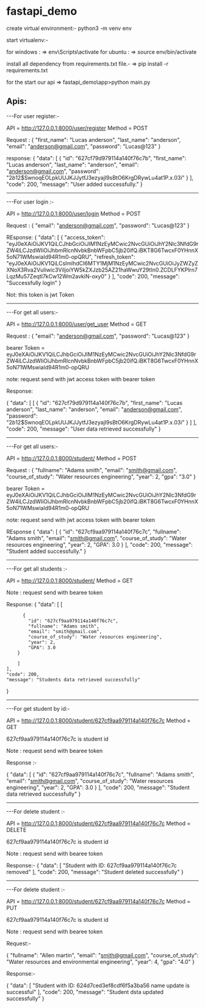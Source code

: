 # fastapi_demo

create virtual environment:-
python3 -m venv env
 
start virtualenv:-

for windows : => env\Scripts\activate 
for ubuntu : => source env/bin/activate

install all dependency from requirements.txt file.- => pip install -r requirements.txt

for the start our api 
=> fastapi_demo\app>python main.py 


Apis:
---------------------------------------------------------------------
---For user register:-

API = http://127.0.0.1:8000/user/register
Method = POST

Request : 
{
  "first_name": "Lucas anderson",
  "last_name": "anderson",
  "email": "anderson@gmail.com",
  "password": "Lucas@123"
}

response:
{
    "data": [
        {
            "id": "627cf79d979114a140f76c7b",
            "first_name": "Lucas anderson",
            "last_name": "anderson",
            "email": "anderson@gmail.com",
            "password": "$2b$12$SwnoqEOLpkUUJKJJytfJ3ezyajI9sBtO6KrgDRywLu4at1P.x.03i"
        }
    ],
    "code": 200,
    "message": "User added successfully."
}


----------------------------------------------------------------------
---For user login :-

API = http://127.0.0.1:8000/user/login
Method = POST

Request : 
{
  "email": "anderson@gmail.com",
  "password": "Lucas@123"
}

REsponse:
{
    "data": [
        {
            "access_token": "eyJ0eXAiOiJKV1QiLCJhbGciOiJIM1NzEyMCwic2NvcGUiOiJhY2Nlc3NfdG9rZW4iLCJzdWIiOiJhbmRlcnNvbkBnbWFpbC5jb20ifQ.iBKT8G6TwcxF0YHnnX5oN71WMswiaId94R1m0-opQRU",
            "refresh_token": "eyJ0eXAiOiJKV1QiLCsImlhdCI6MTY1MjM1NzEyMCwic2NvcGUiOiJyZWZyZXNoX3Rva2VuIiwic3ViIjoiYW5kZXJzb25AZ21haWwuY29tIn0.ZCDLFYKPlrn7LqzMu57Zeqtl7kCw12Wm2avkiN-oxy0"
        }
    ],
    "code": 200,
    "message": "Successfully login"
}

Not:  this token is jwt Token

----------------------------------------------------------------------------
---For get all users:-

API = http://127.0.0.1:8000/user/get_user
Method = GET

Request : 
{
  "email": "anderson@gmail.com",
  "password": "Lucas@123"
}

bearer Token = eyJ0eXAiOiJKV1QiLCJhbGciOiJIM1NzEyMCwic2NvcGUiOiJhY2Nlc3NfdG9rZW4iLCJzdWIiOiJhbmRlcnNvbkBnbWFpbC5jb20ifQ.iBKT8G6TwcxF0YHnnX5oN71WMswiaId94R1m0-opQRU

note: request send with jwt access token with bearer token

Response:
 
{
    "data": [
        [
          {
                "id": "627cf79d979114a140f76c7b",
                "first_name": "Lucas anderson",
                "last_name": "anderson",
                "email": "anderson@gmail.com",
                "password": "$2b$12$SwnoqEOLpkUUJKJJytfJ3ezyajI9sBtO6KrgDRywLu4at1P.x.03i"
            }
        ]
    ],
    "code": 200,
    "message": "User data retrieved successfully"
}
 
           
-------------------------------------------------------------
---For get all users:-

API = http://127.0.0.1:8000/student/
Method = POST

Request : 
{
  "fullname": "Adams smith",
  "email": "smith@gmail.com",
  "course_of_study": "Water resources engineering",
  "year": 2,
  "gpa": "3.0"
}

bearer Token = eyJ0eXAiOiJKV1QiLCJhbGciOiJIM1NzEyMCwic2NvcGUiOiJhY2Nlc3NfdG9rZW4iLCJzdWIiOiJhbmRlcnNvbkBnbWFpbC5jb20ifQ.iBKT8G6TwcxF0YHnnX5oN71WMswiaId94R1m0-opQRU

note: request send with jwt access token with bearer token

REsponse
{
    "data": [
        {
            "id": "627cf9aa979114a140f76c7c",
            "fullname": "Adams smith",
            "email": "smith@gmail.com",
            "course_of_study": "Water resources engineering",
            "year": 2,
            "GPA": 3.0
        }
    ],
    "code": 200,
    "message": "Student added successfully."
}

-----------------------------------------------------------------------------
---For get all students :-

API = http://127.0.0.1:8000/student/
Method = GET

Note : request send with bearee token

Response:
{
    "data": [
        [

          {
            "id": "627cf9aa979114a140f76c7c",
            "fullname": "Adams smith",
            "email": "smith@gmail.com",
            "course_of_study": "Water resources engineering",
            "year": 2,
            "GPA": 3.0
        }
      
        ]
    ],
    "code": 200,
    "message": "Students data retrieved successfully"
}

-------------------------------------------------------------
---For get student by id:-

API = http://127.0.0.1:8000/student/627cf9aa979114a140f76c7c
Method = GET

627cf9aa979114a140f76c7c is student id

Note : request send with bearee token

Response :-

{
    "data": [
        {
            "id": "627cf9aa979114a140f76c7c",
            "fullname": "Adams smith",
            "email": "smith@gmail.com",
            "course_of_study": "Water resources engineering",
            "year": 2,
            "GPA": 3.0
        }
    ],
    "code": 200,
    "message": "Student data retrieved successfully"
}

----------------------------------------------------------------

---For delete student :-

API = http://127.0.0.1:8000/student/627cf9aa979114a140f76c7c
Method = DELETE

627cf9aa979114a140f76c7c is student id

Note : request send with bearee token

Response:-
{
    "data": [
        "Student with ID: 627cf9aa979114a140f76c7c removed"
    ],
    "code": 200,
    "message": "Student deleted successfully"
}

----------------------------------------------------------------
---For delete student :-

API = http://127.0.0.1:8000/student/627cf9aa979114a140f76c7c
Method = PUT

627cf9aa979114a140f76c7c is student id

Note : request send with bearee token

Request:-

{
  "fullname": "Allen martin",
  "email": "smith@gmail.com",
  "course_of_study": "Water resources and environmental engineering",
  "year": 4,
  "gpa": "4.0"
}

Response:-

{
    "data": [
        "Student with ID: 624d7ced3ef8cdf6f5a3ba56 name update is successful"
    ],
    "code": 200,
    "message": "Student dsta updated successfully"
}



